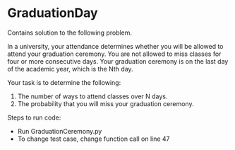 # GraduationDay

Contains solution to the following problem.

In a university, your attendance determines whether you will be allowed
to attend your graduation ceremony.
You are not allowed to miss classes for four or more consecutive days.
Your graduation ceremony is on the last day of the academic year,
which is the Nth day.

Your task is to determine the following:

1. The number of ways to attend classes over N days.
2. The probability that you will miss your graduation ceremony.

Steps to run code:
  - Run GraduationCeremony.py
  - To change test case, change function call on line 47
